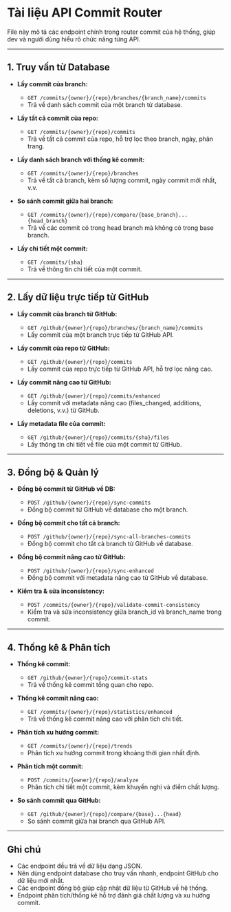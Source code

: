 # Tài liệu API Commit Router

File này mô tả các endpoint chính trong router commit của hệ thống, giúp dev và người dùng hiểu rõ chức năng từng API.

---

## 1. Truy vấn từ Database
- **Lấy commit của branch:**
  - `GET /commits/{owner}/{repo}/branches/{branch_name}/commits`
  - Trả về danh sách commit của một branch từ database.

- **Lấy tất cả commit của repo:**
  - `GET /commits/{owner}/{repo}/commits`
  - Trả về tất cả commit của repo, hỗ trợ lọc theo branch, ngày, phân trang.

- **Lấy danh sách branch với thống kê commit:**
  - `GET /commits/{owner}/{repo}/branches`
  - Trả về tất cả branch, kèm số lượng commit, ngày commit mới nhất, v.v.

- **So sánh commit giữa hai branch:**
  - `GET /commits/{owner}/{repo}/compare/{base_branch}...{head_branch}`
  - Trả về các commit có trong head branch mà không có trong base branch.

- **Lấy chi tiết một commit:**
  - `GET /commits/{sha}`
  - Trả về thông tin chi tiết của một commit.

---

## 2. Lấy dữ liệu trực tiếp từ GitHub
- **Lấy commit của branch từ GitHub:**
  - `GET /github/{owner}/{repo}/branches/{branch_name}/commits`
  - Lấy commit của một branch trực tiếp từ GitHub API.

- **Lấy commit của repo từ GitHub:**
  - `GET /github/{owner}/{repo}/commits`
  - Lấy commit của repo trực tiếp từ GitHub API, hỗ trợ lọc nâng cao.

- **Lấy commit nâng cao từ GitHub:**
  - `GET /github/{owner}/{repo}/commits/enhanced`
  - Lấy commit với metadata nâng cao (files_changed, additions, deletions, v.v.) từ GitHub.

- **Lấy metadata file của commit:**
  - `GET /github/{owner}/{repo}/commits/{sha}/files`
  - Lấy thông tin chi tiết về file của một commit từ GitHub.

---

## 3. Đồng bộ & Quản lý
- **Đồng bộ commit từ GitHub về DB:**
  - `POST /github/{owner}/{repo}/sync-commits`
  - Đồng bộ commit từ GitHub về database cho một branch.

- **Đồng bộ commit cho tất cả branch:**
  - `POST /github/{owner}/{repo}/sync-all-branches-commits`
  - Đồng bộ commit cho tất cả branch từ GitHub về database.

- **Đồng bộ commit nâng cao từ GitHub:**
  - `POST /github/{owner}/{repo}/sync-enhanced`
  - Đồng bộ commit với metadata nâng cao từ GitHub về database.

- **Kiểm tra & sửa inconsistency:**
  - `POST /commits/{owner}/{repo}/validate-commit-consistency`
  - Kiểm tra và sửa inconsistency giữa branch_id và branch_name trong commit.

---

## 4. Thống kê & Phân tích
- **Thống kê commit:**
  - `GET /github/{owner}/{repo}/commit-stats`
  - Trả về thống kê commit tổng quan cho repo.

- **Thống kê commit nâng cao:**
  - `GET /commits/{owner}/{repo}/statistics/enhanced`
  - Trả về thống kê commit nâng cao với phân tích chi tiết.

- **Phân tích xu hướng commit:**
  - `GET /commits/{owner}/{repo}/trends`
  - Phân tích xu hướng commit trong khoảng thời gian nhất định.

- **Phân tích một commit:**
  - `POST /commits/{owner}/{repo}/analyze`
  - Phân tích chi tiết một commit, kèm khuyến nghị và điểm chất lượng.

- **So sánh commit qua GitHub:**
  - `GET /github/{owner}/{repo}/compare/{base}...{head}`
  - So sánh commit giữa hai branch qua GitHub API.

---

## Ghi chú
- Các endpoint đều trả về dữ liệu dạng JSON.
- Nên dùng endpoint database cho truy vấn nhanh, endpoint GitHub cho dữ liệu mới nhất.
- Các endpoint đồng bộ giúp cập nhật dữ liệu từ GitHub về hệ thống.
- Endpoint phân tích/thống kê hỗ trợ đánh giá chất lượng và xu hướng commit.
